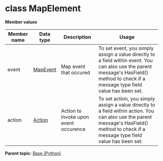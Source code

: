 # class MapElement

 **Member values** 

|Member name|Data type|Description|Usage|
|-----------|---------|-----------|-----|
|event| [MapEvent](MapEvent.md#)|Map event that occured|To set event, you simply assign a value directly to a field within event. You can also use the parent message's HasField\(\) method to check if a message type field value has been set.|
|action| [Action](Action.md#)|Action to invoke upon event occurence|To set action, you simply assign a value directly to a field within action. You can also use the parent message's HasField\(\) method to check if a message type field value has been set.|

**Parent topic:** [Base \(Python\)](../../summary_pages/Base.md)

